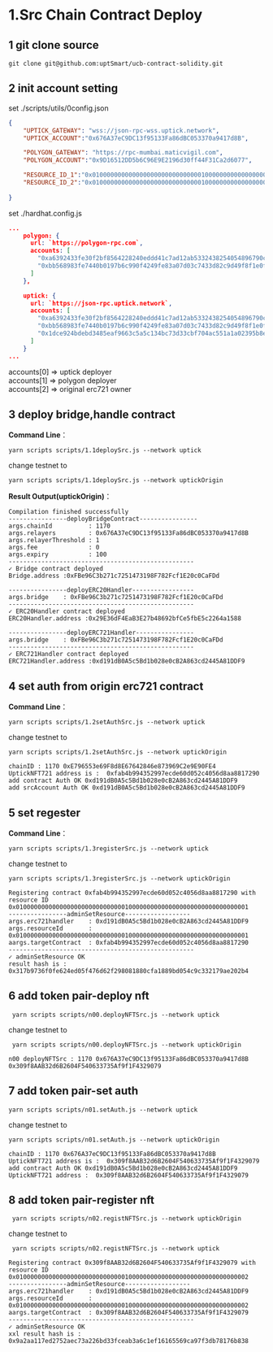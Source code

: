 # 1.Src Chain Contract Deploy

## 1 git clone source
```script
git clone git@github.com:uptSmart/ucb-contract-solidity.git
```
## 2 init account setting
set ./scripts/utils/0config.json

```json
{
    "UPTICK_GATEWAY": "wss://json-rpc-wss.uptick.network",
    "UPTICK_ACCOUNT":"0x676A37eC9DC13f95133Fa86dBC053370a9417d8B",

    "POLYGON_GATEWAY": "https://rpc-mumbai.maticvigil.com",
    "POLYGON_ACCOUNT":"0x9D16512DD5b6C96E9E2196d30ff44F31Ca2d6077",

    "RESOURCE_ID_1":"0x0100000000000000000000000000001000000000000000000000000000000001",
    "RESOURCE_ID_2":"0x0100000000000000000000000000001000000000000000000000000000000002"
    
}
```

set ./hardhat.config.js

```json
...
    polygon: {
      url: `https://polygon-rpc.com`,
      accounts: [
        "0xa6392433fe30f2bf8564228240eddd41c7ad12ab5332438254054896790ceebe",
        "0xbb568983fe7440b0197b6c990f4249fe83a07d03c7433d82c9d49f8f1e0fea3e",
      ]
    },

    uptick: {
      url: `https://json-rpc.uptick.network`,
      accounts: [
        "0xa6392433fe30f2bf8564228240eddd41c7ad12ab5332438254054896790ceebe",
        "0xbb568983fe7440b0197b6c990f4249fe83a07d03c7433d82c9d49f8f1e0fea3e",
        "0x1dce924bdebd3485eaf9663c5a5c134bc73d33cbf704ac551a1a02395b8ebcf2"
      ]
    }
...
```
accounts[0] => uptick   deployer \
accounts[1] => polygon  deployer \
accounts[2] => original erc721 owner

## 3 deploy bridge,handle contract

**Command Line**：
```script
yarn scripts scripts/1.1deploySrc.js --network uptick
```

change testnet to 
```output
yarn scripts scripts/1.1deploySrc.js --network uptickOrigin
```

**Result Output(uptickOrigin)**：
```output
Compilation finished successfully
----------------deployBridgeContract----------------
args.chainId          : 1170
args.relayers         : 0x676A37eC9DC13f95133Fa86dBC053370a9417d8B
args.relayerThreshold : 1
args.fee              : 0
args.expiry           : 100
---------------------------------------------------
✓ Bridge contract deployed
Bridge.address :0xFBe96C3b271c7251473198F782Fcf1E20c0CaFDd

----------------deployERC20Handler-----------------
args.bridge    : 0xFBe96C3b271c7251473198F782Fcf1E20c0CaFDd
---------------------------------------------------
✓ ERC20Handler contract deployed
ERC20Handler.address :0x29E36dF4EaB3E27b48692bfCe5fbE5c2264a1588

----------------deployERC721Handler----------------
args.bridge    : 0xFBe96C3b271c7251473198F782Fcf1E20c0CaFDd
---------------------------------------------------
✓ ERC721Handler contract deployed
ERC721Handler.address :0xd191dB0A5c5Bd1b028e0cB2A863cd2445A81DDF9
```

## 4 set auth from origin erc721 contract

**Command Line**：
```script
yarn scripts scripts/1.2setAuthSrc.js --network uptick
```

change testnet to 
```script
yarn scripts scripts/1.2setAuthSrc.js --network uptickOrigin
```

```output
chainID : 1170 0xE796553e69F8d8E67642846e873969C2e9E90FE4
UptickNFT721 address is :  0xfab4b994352997ecde60d052c4056d8aa8817290
add contract Auth OK 0xd191dB0A5c5Bd1b028e0cB2A863cd2445A81DDF9
add srcAccount Auth OK 0xd191dB0A5c5Bd1b028e0cB2A863cd2445A81DDF9
```

## 5 set regester 

**Command Line**：
```script
yarn scripts scripts/1.3registerSrc.js --network uptick
```

change testnet to 
```script
yarn scripts scripts/1.3registerSrc.js --network uptickOrigin
```

```output
Registering contract 0xfab4b994352997ecde60d052c4056d8aa8817290 with resource ID 0x0100000000000000000000000000001000000000000000000000000000000001
----------------adminSetResource------------------
args.erc721handler    : 0xd191dB0A5c5Bd1b028e0cB2A863cd2445A81DDF9
args.resourceId       : 0x0100000000000000000000000000001000000000000000000000000000000001
aargs.targetContract  : 0xfab4b994352997ecde60d052c4056d8aa8817290
---------------------------------------------------
✓ adminSetResource OK
result hash is :  0x317b9736f0fe624ed05f476d62f298081880cfa1889bd054c9c332179ae202b4
```

## 6 add token pair-deploy nft
```script
 yarn scripts scripts/n00.deployNFTSrc.js --network uptick
```

change testnet to 
```script
 yarn scripts scripts/n00.deployNFTSrc.js --network uptickOrigin
```

```output
n00 deployNFTSrc : 1170 0x676A37eC9DC13f95133Fa86dBC053370a9417d8B 0x309f8AAB32d6B2604F540633735Af9f1F4329079
```

## 7 add token pair-set auth
```script
yarn scripts scripts/n01.setAuth.js --network uptick
```

change testnet to 
```script
yarn scripts scripts/n01.setAuth.js --network uptickOrigin
```

```output
chainID : 1170 0x676A37eC9DC13f95133Fa86dBC053370a9417d8B
UptickNFT721 address is :  0x309f8AAB32d6B2604F540633735Af9f1F4329079
add contract Auth OK 0xd191dB0A5c5Bd1b028e0cB2A863cd2445A81DDF9
UptickNFT721 address :  0x309f8AAB32d6B2604F540633735Af9f1F4329079
```

## 8 add token pair-register nft
```script
 yarn scripts scripts/n02.registNFTSrc.js --network uptickOrigin
```

change testnet to 
```script
 yarn scripts scripts/n02.registNFTSrc.js --network uptick
```

```output
Registering contract 0x309f8AAB32d6B2604F540633735Af9f1F4329079 with resource ID 0x0100000000000000000000000000001000000000000000000000000000000002
----------------adminSetResource------------------
args.erc721handler    : 0xd191dB0A5c5Bd1b028e0cB2A863cd2445A81DDF9
args.resourceId       : 0x0100000000000000000000000000001000000000000000000000000000000002
aargs.targetContract  : 0x309f8AAB32d6B2604F540633735Af9f1F4329079
---------------------------------------------------
✓ adminSetResource OK
xxl result hash is :  0x9a2aa117ed2752aec73a226bd33fceab3a6c1ef16165569ca97f3db78176b838
```